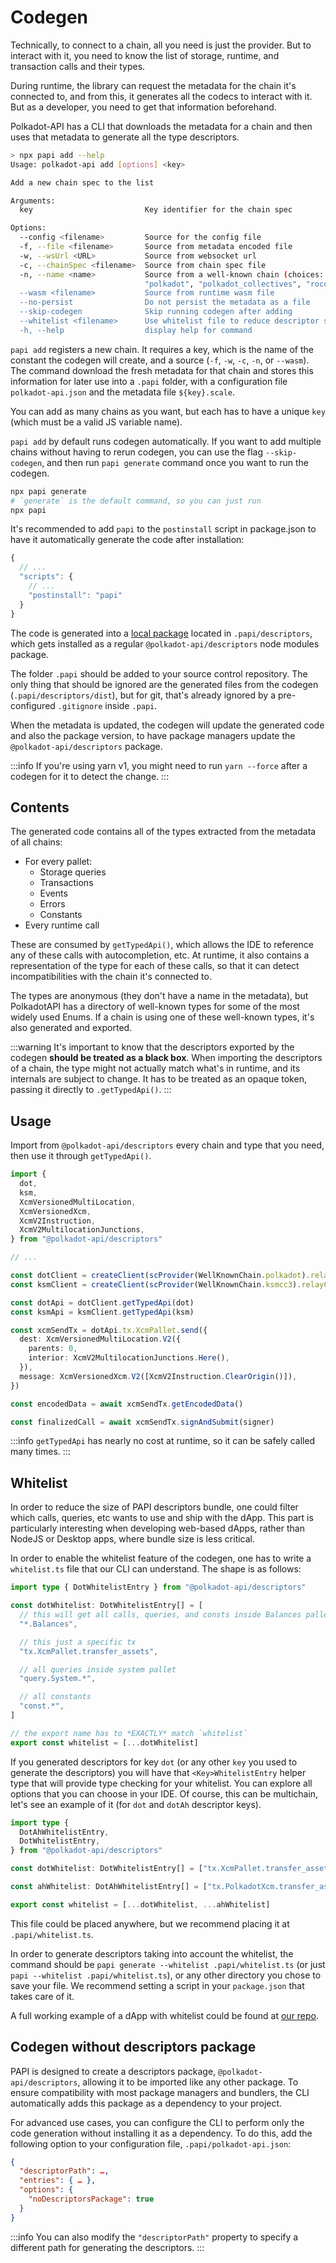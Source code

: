 # Codegen

Technically, to connect to a chain, all you need is just the provider. But to interact with it, you need to know the list of storage, runtime, and transaction calls and their types.

During runtime, the library can request the metadata for the chain it's connected to, and from this, it generates all the codecs to interact with it. But as a developer, you need to get that information beforehand.

Polkadot-API has a CLI that downloads the metadata for a chain and then uses that metadata to generate all the type descriptors.

```sh
> npx papi add --help
Usage: polkadot-api add [options] <key>

Add a new chain spec to the list

Arguments:
  key                         Key identifier for the chain spec

Options:
  --config <filename>         Source for the config file
  -f, --file <filename>       Source from metadata encoded file
  -w, --wsUrl <URL>           Source from websocket url
  -c, --chainSpec <filename>  Source from chain spec file
  -n, --name <name>           Source from a well-known chain (choices: "ksmcc3", "paseo",
                              "polkadot", "polkadot_collectives", "rococo_v2_2", "westend2", [...]")
  --wasm <filename>           Source from runtime wasm file
  --no-persist                Do not persist the metadata as a file
  --skip-codegen              Skip running codegen after adding
  --whitelist <filename>      Use whitelist file to reduce descriptor size
  -h, --help                  display help for command
```

`papi add` registers a new chain. It requires a key, which is the name of the constant the codegen will create, and a source (`-f`, `-w`, `-c`, `-n`, or `--wasm`). The command download the fresh metadata for that chain and stores this information for later use into a `.papi` folder, with a configuration file `polkadot-api.json` and the metadata file `${key}.scale`.

You can add as many chains as you want, but each has to have a unique `key` (which must be a valid JS variable name).

`papi add` by default runs codegen automatically. If you want to add multiple chains without having to rerun codegen, you can use the flag `--skip-codegen`, and then run `papi generate` command once you want to run the codegen.

```sh
npx papi generate
# `generate` is the default command, so you can just run
npx papi
```

It's recommended to add `papi` to the `postinstall` script in package.json to have it automatically generate the code after installation:

```js
{
  // ...
  "scripts": {
    // ...
    "postinstall": "papi"
  }
}
```

The code is generated into a [local package](https://docs.npmjs.com/cli/v9/configuring-npm/package-json/#local-paths) located in `.papi/descriptors`, which gets installed as a regular `@polkadot-api/descriptors` node modules package.

The folder `.papi` should be added to your source control repository. The only thing that should be ignored are the generated files from the codegen (`.papi/descriptors/dist`), but for git, that's already ignored by a pre-configured `.gitignore` inside `.papi`.

When the metadata is updated, the codegen will update the generated code and also the package version, to have package managers update the `@polkadot-api/descriptors` package.

:::info
If you're using yarn v1, you might need to run `yarn --force` after a codegen for it to detect the change.
:::

## Contents

The generated code contains all of the types extracted from the metadata of all chains:

- For every pallet:
  - Storage queries
  - Transactions
  - Events
  - Errors
  - Constants
- Every runtime call

These are consumed by `getTypedApi()`, which allows the IDE to reference any of these calls with autocompletion, etc. At runtime, it also contains a representation of the type for each of these calls, so that it can detect incompatibilities with the chain it's connected to.

The types are anonymous (they don't have a name in the metadata), but PolkadotAPI has a directory of well-known types for some of the most widely used Enums. If a chain is using one of these well-known types, it's also generated and exported.

:::warning
It's important to know that the descriptors exported by the codegen **should be treated as a black box**. When importing the descriptors of a chain, the type might not actually match what's in runtime, and its internals are subject to change. It has to be treated as an opaque token, passing it directly to `.getTypedApi()`.
:::

## Usage

Import from `@polkadot-api/descriptors` every chain and type that you need, then use it through `getTypedApi()`.

```ts
import {
  dot,
  ksm,
  XcmVersionedMultiLocation,
  XcmVersionedXcm,
  XcmV2Instruction,
  XcmV2MultilocationJunctions,
} from "@polkadot-api/descriptors"

// ...

const dotClient = createClient(scProvider(WellKnownChain.polkadot).relayChain)
const ksmClient = createClient(scProvider(WellKnownChain.ksmcc3).relayChain)

const dotApi = dotClient.getTypedApi(dot)
const ksmApi = ksmClient.getTypedApi(ksm)

const xcmSendTx = dotApi.tx.XcmPallet.send({
  dest: XcmVersionedMultiLocation.V2({
    parents: 0,
    interior: XcmV2MultilocationJunctions.Here(),
  }),
  message: XcmVersionedXcm.V2([XcmV2Instruction.ClearOrigin()]),
})

const encodedData = await xcmSendTx.getEncodedData()

const finalizedCall = await xcmSendTx.signAndSubmit(signer)
```

:::info
`getTypedApi` has nearly no cost at runtime, so it can be safely called many times.
:::

## Whitelist

In order to reduce the size of PAPI descriptors bundle, one could filter which calls, queries, etc wants to use and ship with the dApp. This part is particularly interesting when developing web-based dApps, rather than NodeJS or Desktop apps, where bundle size is less critical.

In order to enable the whitelist feature of the codegen, one has to write a `whitelist.ts` file that our CLI can understand. The shape is as follows:

```ts
import type { DotWhitelistEntry } from "@polkadot-api/descriptors"

const dotWhitelist: DotWhitelistEntry[] = [
  // this will get all calls, queries, and consts inside Balances pallet
  "*.Balances",

  // this just a specific tx
  "tx.XcmPallet.transfer_assets",

  // all queries inside system pallet
  "query.System.*",

  // all constants
  "const.*",
]

// the export name has to *EXACTLY* match `whitelist`
export const whitelist = [...dotWhitelist]
```

If you generated descriptors for key `dot` (or any other `key` you used to generate the descriptors) you will have that `<Key>WhitelistEntry` helper type that will provide type checking for your whitelist. You can explore all options that you can choose in your IDE. Of course, this can be multichain, let's see an example of it (for `dot` and `dotAh` descriptor keys).

```ts
import type {
  DotAhWhitelistEntry,
  DotWhitelistEntry,
} from "@polkadot-api/descriptors"

const dotWhitelist: DotWhitelistEntry[] = ["tx.XcmPallet.transfer_assets"]

const ahWhitelist: DotAhWhitelistEntry[] = ["tx.PolkadotXcm.transfer_assets"]

export const whitelist = [...dotWhitelist, ...ahWhitelist]
```

This file could be placed anywhere, but we recommend placing it at `.papi/whitelist.ts`.

In order to generate descriptors taking into account the whitelist, the command should be `papi generate --whitelist .papi/whitelist.ts` (or just `papi --whitelist .papi/whitelist.ts`), or any other directory you chose to save your file. We recommend setting a script in your `package.json` that takes care of it.

A full working example of a dApp with whitelist could be found at [our repo](https://github.com/polkadot-api/polkadot-api/tree/main/examples/vite).

## Codegen without descriptors package

PAPI is designed to create a descriptors package, `@polkadot-api/descriptors`, allowing it to be imported like any other package. To ensure compatibility with most package managers and bundlers, the CLI automatically adds this package as a dependency to your project.

For advanced use cases, you can configure the CLI to perform only the code generation without installing it as a dependency. To do this, add the following option to your configuration file, `.papi/polkadot-api.json`:

```json
{
  "descriptorPath": …,
  "entries": { … },
  "options": {
    "noDescriptorsPackage": true
  }
}
```

:::info
You can also modify the `"descriptorPath"` property to specify a different path for generating the descriptors.
:::
